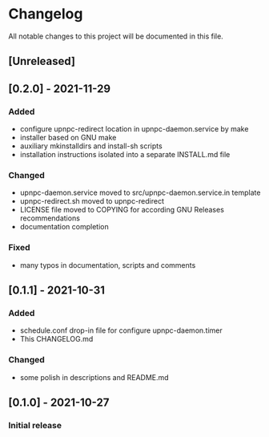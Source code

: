 # Changelog
All notable changes to this project will be documented in this file.

## [Unreleased]

## [0.2.0] - 2021-11-29
### Added
- configure upnpc-redirect location in upnpc-daemon.service by make
- installer based on GNU make
- auxiliary mkinstalldirs and install-sh scripts
- installation instructions isolated into a separate INSTALL.md file

### Changed
- upnpc-daemon.service moved to src/upnpc-daemon.service.in template
- upnpc-redirect.sh moved to upnpc-redirect
- LICENSE file moved to COPYING for according GNU Releases recommendations
- documentation completion

### Fixed
- many typos in documentation, scripts and comments

## [0.1.1] - 2021-10-31
### Added
- schedule.conf drop-in file for configure upnpc-daemon.timer
- This CHANGELOG.md

### Changed
- some polish in descriptions and README.md

## [0.1.0] - 2021-10-27
### Initial release
